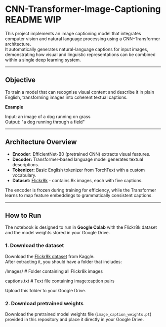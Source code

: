 # CNN-Transformer-Image-Captioning   README WIP

This project implements an image captioning model that integrates computer vision and natural language processing using a CNN–Transformer architecture.  
It automatically generates natural-language captions for input images, demonstrating how visual and linguistic representations can be combined within a single deep learning system.

---

## Objective
To train a model that can recognise visual content and describe it in plain English, transforming images into coherent textual captions.

**Example**

Input: an image of a dog running on grass  
Output: "a dog running through a field"

---

## Architecture Overview
- **Encoder:** EfficientNet-B0 (pretrained CNN) extracts visual features.  
- **Decoder:** Transformer-based language model generates textual descriptions.  
- **Tokenizer:** Basic English tokenizer from TorchText with a custom vocabulary.  
- **Dataset:** [Flickr8k](https://www.kaggle.com/datasets/adityajn105/flickr8k) - contains 8k images, each with five captions.

The encoder is frozen during training for efficiency, while the Transformer learns to map feature embeddings to grammatically consistent captions.

---

## How to Run

The notebook is designed to run in **Google Colab** with the Flickr8k dataset and the model weights stored in your Google Drive.

### 1. Download the dataset
Download the [Flickr8k dataset](https://www.kaggle.com/datasets/adityajn105/flickr8k) from Kaggle.  
After extracting it, you should have a folder that includes:

/Images/ # Folder containing all Flickr8k images

captions.txt # Text file containing image:caption pairs

Upload this folder to your Google Drive.  

### 2. Download pretrained weights
Download the pretrained model weights file (`image_caption_weights.pt`) provided in this repository and place it directly in your Google Drive.
